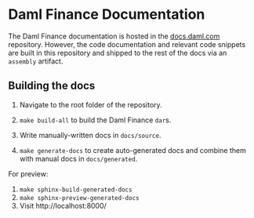 # Daml Finance Documentation

The Daml Finance documentation is hosted in the
[docs.daml.com](https://github.com/digital-asset/docs.daml.com) repository. However, the code
documentation and relevant code snippets are built in this repository and shipped to the rest of
the docs via an `assembly` artifact.

## Building the docs

1. Navigate to the root folder of the repository.

2. `make build-all` to build the Daml Finance `dar`s.

3. Write manually-written docs in `docs/source`.

4. `make generate-docs` to create auto-generated docs and combine them with manual docs in `docs/generated`.

For preview:

1. `make sphinx-build-generated-docs`
2. `make sphinx-preview-generated-docs`
3. Visit http://localhost:8000/
